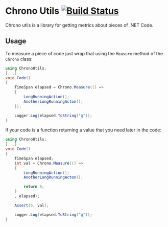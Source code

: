 # Chrono Utils [![Build Status](https://travis-ci.org/mattiascibien/chronoutils.svg?branch=develop)](https://travis-ci.org/mattiascibien/chronoutils)

Chrono utils is a library for getting metrics about pieces of .NET Code.

## Usage

To measure a piece of code just wrap that using the `Measure` method of the `Chrono` class:

```csharp
using ChronoUtils;
[...]
void Code()
{
    TimeSpan elapsed = Chrono.Measure(() => 
    {
        LongRunningAction();
        AnotherLongRunningActon();
    });

    Logger.Log(elapsed.ToString("g"));
}
```

If your code is a function returning a value that you need later in the code:

```csharp
using ChronoUtils;
[...]
void Code()
{
    TimeSpan elapsed;
    int val = Chrono.Measure(() => 
    {
        LongRunningAction();
        AnotherLongRunningActon();

        return 5;
    }
    , elapsed);

    Assert(5, val);

    Logger.Log(elapsed.ToString("g"));
}
```